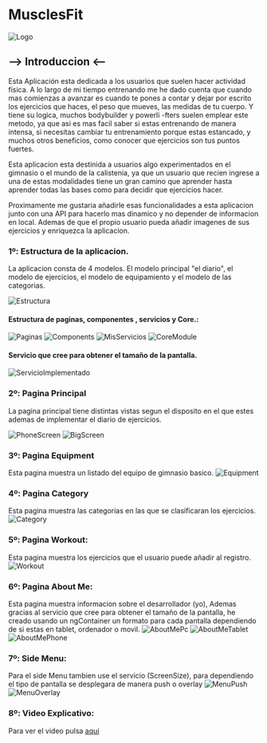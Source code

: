 # MusclesFit
![Logo](readmeImages/logoMusclesFit.png)
## --> Introduccion <--

Esta Aplicación esta dedicada a los usuarios que suelen hacer actividad fisica. A lo largo de mi tiempo entrenando me he dado cuenta que cuando mas comienzas a avanzar
es cuando te pones a contar y dejar por escrito los ejercicios que haces, el peso que mueves, las medidas de tu cuerpo. Y tiene su logica, muchos bodybuilder y powerli
-fters suelen emplear este metodo, ya que asi es mas facil saber si estas entrenando de manera intensa, si necesitas cambiar tu entrenamiento porque estas estancado, y 
muchos otros beneficios, como conocer que ejercicios son tus puntos fuertes.

Esta aplicacion esta destinida a usuarios algo experimentados en el gimnasio o el mundo de la calistenia, ya que un usuario que recien ingrese a una de estas modalidades
tiene un gran camino que aprender hasta aprender todas las bases como para decidir que ejercicios hacer.

Proximamente me gustaria añadirle esas funcionalidades a esta aplicacion junto con una API para hacerlo mas dinamico y no depender de informacion en local. Ademas de que
el propio usuario pueda añadir imagenes de sus ejercicios y enriquezca la aplicacion.

### 1º: Estructura de la aplicacion.
La aplicacion consta de 4 modelos. El modelo principal "el diario", el modelo de ejercicios, el modelo de equipamiento y el modelo de las categorias.

![Estructura](readmeImages/ModelView.png)

#### Estructura de paginas, componentes , servicios y Core.:
![Paginas](readmeImages/Pages.png)
![Components](readmeImages/Components.png)
![MisServicios](readmeImages/MisServicios.png)
![CoreModule](readmeImages/CoreModule.png)

#### Servicio que cree para obtener el tamaño de la pantalla.
![ServicioImplementado](readmeImages/ServicioImplementado.png)


### 2º: Pagina Principal
La pagina principal tiene distintas vistas segun el disposito en el que estes ademas de implementar el diario de ejercicios.

![PhoneScreen](readmeImages/HomePhone.png)
![BigScreen](readmeImages/HomeScreenBig.png)

### 3º: Pagina Equipment
Esta pagina muestra un listado del equipo de gimnasio basico.
![Equipment](readmeImages/Equipment.png)

### 4º: Pagina Category
Esta pagina muestra las categorias en las que se clasificaran los ejercicios.
![Category](readmeImages/Category.png)

### 5º: Pagina Workout:
Esta pagina muestra los ejercicios que el usuario puede añadir al registro.
![Workout](readmeImages/Workout.png)

### 6º: Pagina About Me:
Esta pagina muestra informacion sobre el desarrollador (yo), Ademas gracias al servicio que cree para obtener el tamaño de la pantalla, he creado usando un ngContainer un formato para cada pantalla dependiendo de si estas en tablet, ordenador o movil.
![AboutMePc](readmeImages/AboutMePc.png)
![AboutMeTablet](readmeImages/AboutMeTablet.png)
![AboutMePhone](readmeImages/AboutMePhone.png)

### 7º: Side Menu:
Para el side Menu tambien use el servicio (ScreenSize), para dependiendo el tipo de pantalla se desplegara de manera push o overlay
![MenuPush](readmeImages/MenuPush.png)
![MenuOverlay](readmeImages/MenuOverlay.png)

### 8º: Video Explicativo: 
Para ver el video pulsa 
<a href="https://youtu.be/0gmEPqd479c">aquí</a>

